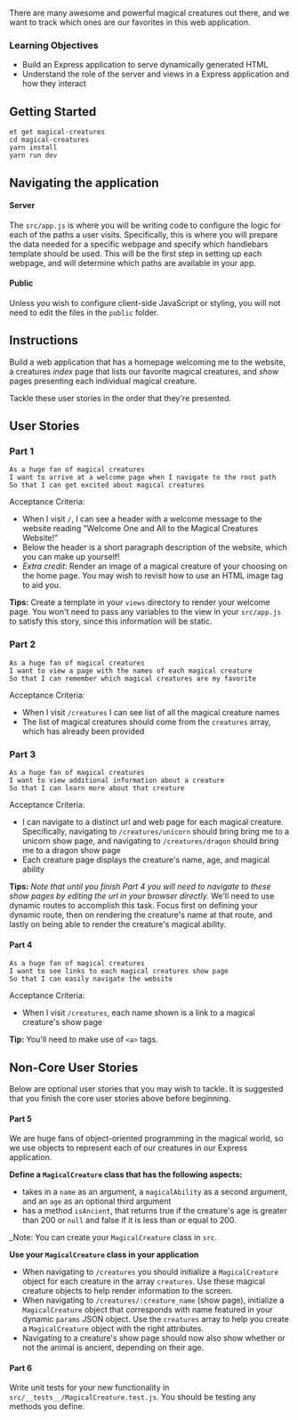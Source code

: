 There are many awesome and powerful magical creatures out there, and we want to track which ones are our favorites in this web application.

### Learning Objectives

- Build an Express application to serve dynamically generated HTML
- Understand the role of the server and views in a Express application and how they interact

## Getting Started

```no-highlight
et get magical-creatures
cd magical-creatures
yarn install
yarn run dev
```

## Navigating the application

#### Server

The `src/app.js` is where you will be writing code to configure the logic for each of the paths a user visits. Specifically, this is where you will prepare the data needed for a specific webpage and specify which handlebars template should be used. This will be the first step in setting up each webpage, and will determine which paths are available in your app.

#### Public

Unless you wish to configure client-side JavaScript or styling, you will not need to edit the files in the `public` folder.

## Instructions

Build a web application that has a homepage welcoming me to the website, a creatures _index_ page that lists our favorite magical creatures, and _show_ pages presenting each individual magical creature.

Tackle these user stories in the order that they're presented.

## User Stories

### Part 1

```no-highlight
As a huge fan of magical creatures
I want to arrive at a welcome page when I navigate to the root path
So that I can get excited about magical creatures
```

Acceptance Criteria:

- When I visit `/`, I can see a header with a welcome message to the website reading "Welcome One and All to the Magical Creatures Website!"
- Below the header is a short paragraph description of the website, which you can make up yourself!
- _Extra credit:_ Render an image of a magical creature of your choosing on the home page. You may wish to revisit how to use an HTML image tag to aid you.

**Tips:** Create a template in your `views` directory to render your welcome page. You won't need to pass any variables to the view in your `src/app.js` to satisfy this story, since this information will be static.

### Part 2

```no-highlight
As a huge fan of magical creatures
I want to view a page with the names of each magical creature
So that I can remember which magical creatures are my favorite
```

Acceptance Criteria:

- When I visit `/creatures` I can see list of all the magical creature names
- The list of magical creatures should come from the `creatures` array, which has already been provided

### Part 3

```no-highlight
As a huge fan of magical creatures
I want to view additional information about a creature
So that I can learn more about that creature
```

Acceptance Criteria:

- I can navigate to a distinct url and web page for each magical creature. Specifically, navigating to `/creatures/unicorn` should bring bring me to a unicorn show page, and navigating to `/creatures/dragon` should bring me to a dragon show page
- Each creature page displays the creature's name, age, and magical ability

**Tips:** _Note that until you finish Part 4 you will need to navigate to these show pages by editing the url in your browser directly._ We'll need to use dynamic routes to accomplish this task. Focus first on defining your dynamic route, then on rendering the creature's name at that route, and lastly on being able to render the creature's magical ability.

#### Part 4

```no-highlight
As a huge fan of magical creatures
I want to see links to each magical creatures show page
So that I can easily navigate the website
```

Acceptance Criteria:

- When I visit `/creatures`, each name shown is a link to a magical creature's show page

**Tip:** You'll need to make use of `<a>` tags.

## Non-Core User Stories

Below are optional user stories that you may wish to tackle. It is suggested that you finish the core user stories above before beginning.

#### Part 5

We are huge fans of object-oriented programming in the magical world, so we use objects to represent each of our creatures in our Express application.

**Define a `MagicalCreature` class that has the following aspects:**

- takes in a `name` as an argument, a `magicalAbility` as a second argument, and an `age` as an optional third argument
- has a method `isAncient`, that returns true if the creature's age is greater than 200 or `null` and false if it is less than or equal to 200.

_Note: You can create your `MagicalCreature` class in `src`.

**Use your `MagicalCreature` class in your application**

- When navigating to `/creatures` you should initialize a `MagicalCreature` object for each creature in the array `creatures`. Use these magical creature objects to help render information to the screen.
- When navigating to `/creatures/:creature_name` (show page), initialize a `MagicalCreature` object that corresponds with name featured in your dynamic `params` JSON object. Use the `creatures` array to help you create a `MagicalCreature` object with the right attributes.
- Navigating to a creature's show page should now also show whether or not the animal is ancient, depending on their age.

#### Part 6

Write unit tests for your new functionality in `src/__tests__/MagicalCreature.test.js`. You should be testing any methods you define.
